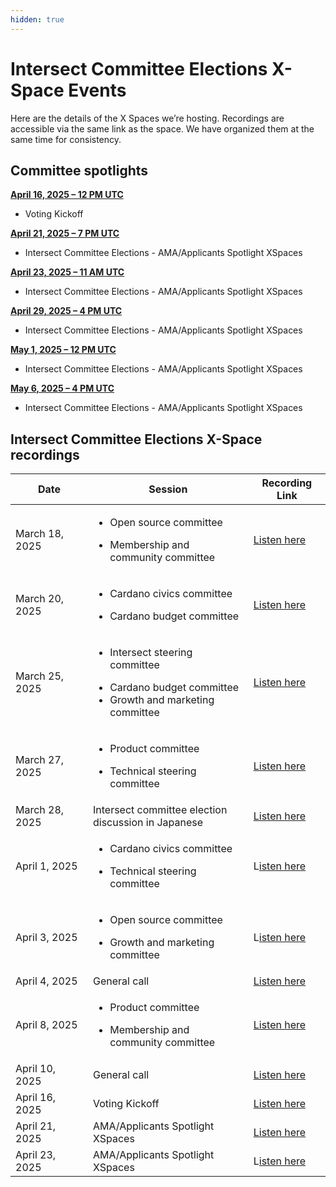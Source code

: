 ```yaml
---
hidden: true
---
```


# Intersect Committee Elections X-Space Events

Here are the details of the X Spaces we’re hosting. Recordings are accessible via the same link as the space. We have organized them at the same time for consistency.

## Committee spotlights



[**April 16, 2025 – 12 PM UTC**](https://x.com/i/spaces/1DXxyqMDkqvxM)

* Voting Kickoff

[**April 21, 2025 – 7 PM UTC** ](https://lu.ma/694vok02)

* Intersect Committee Elections - AMA/Applicants Spotlight XSpaces

[**April 23, 2025 – 11 AM UTC** ](https://lu.ma/694vok02)

* Intersect Committee Elections - AMA/Applicants Spotlight XSpaces

[**April 29, 2025 – 4 PM UTC** ](https://lu.ma/z47a2l41)

* Intersect Committee Elections - AMA/Applicants Spotlight XSpaces

[**May 1, 2025 – 12 PM UTC** ](https://lu.ma/5pa8dofe)

* Intersect Committee Elections - AMA/Applicants Spotlight XSpaces

[**May 6, 2025 – 4 PM UTC** ](https://lu.ma/5kx1vlyw)

* Intersect Committee Elections - AMA/Applicants Spotlight XSpaces

## Intersect Committee Elections X-Space recordings

<table data-full-width="true"><thead><tr><th width="196">Date</th><th width="414.5999755859375">Session</th><th width="147.5999755859375">Recording Link</th></tr></thead><tbody><tr><td>March 18, 2025</td><td><ul><li>Open source committee</li></ul><ul><li>Membership and community committee</li></ul></td><td><a href="https://x.com/i/spaces/1yoKMonkByzJQ">Listen here</a></td></tr><tr><td>March 20, 2025</td><td><ul><li>Cardano civics committee</li></ul><ul><li>Cardano budget committee</li></ul></td><td><a href="https://x.com/i/spaces/1BRJjmOryDvGw">Listen here</a></td></tr><tr><td>March 25, 2025</td><td><p></p><ul><li>Intersect steering committee</li></ul><ul><li>Cardano budget committee</li><li>Growth and marketing committee</li></ul></td><td><a href="https://x.com/i/spaces/1ypKdZyAwOgJW">Listen here</a></td></tr><tr><td>March 27, 2025</td><td><p></p><ul><li>Product committee</li></ul><ul><li>Technical steering committee</li></ul></td><td><a href="https://x.com/i/spaces/1OyKALROgVMxb">Listen here</a></td></tr><tr><td>March 28, 2025</td><td>Intersect committee election discussion in Japanese</td><td><a href="https://x.com/IntersectJapan/status/1905590603200778402">Listen here</a></td></tr><tr><td>April 1, 2025</td><td><p></p><ul><li>Cardano civics committee</li></ul><ul><li>Technical steering committee</li></ul></td><td>L<a href="https://x.com/i/spaces/1RDGlzboPEjxL">isten here</a></td></tr><tr><td>April 3, 2025</td><td><p></p><ul><li>Open source committee</li></ul><ul><li>Growth and marketing committee</li></ul></td><td>L<a href="https://x.com/i/spaces/1djxXVyqdYyGZ">isten here</a></td></tr><tr><td>April 4, 2025</td><td>General call</td><td><a href="https://x.com/i/spaces/1yoJMoOAkjWKQ">Listen here</a></td></tr><tr><td>April 8, 2025</td><td><p></p><ul><li>Product committee</li></ul><ul><li>Membership and community committee</li></ul></td><td><a href="https://x.com/i/spaces/1zqKVjkejOPKB">Listen here</a></td></tr><tr><td>April 10, 2025</td><td>General call</td><td><a href="https://x.com/i/spaces/1OyKALnDaonxb">Listen here</a></td></tr><tr><td>April 16, 2025</td><td>Voting Kickoff</td><td><a href="https://twitter.com/i/spaces/1DXxyqMDkqvxM">Listen here</a></td></tr><tr><td>April 21, 2025</td><td>AMA/Applicants Spotlight XSpaces</td><td><a href="https://x.com/intersectmbo/status/1914393736555217043?s=46">Listen here</a></td></tr><tr><td>April 23, 2025</td><td>AMA/Applicants Spotlight XSpaces</td><td>L<a href="https://x.com/i/spaces/1zqKVjpWgkmKB">isten here</a></td></tr></tbody></table>

